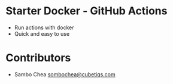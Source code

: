# Starter Docker - GitHub Actions
- Run actions with docker
- Quick and easy to use

# Contributors
- Sambo Chea <sombochea@cubetiqs.com>